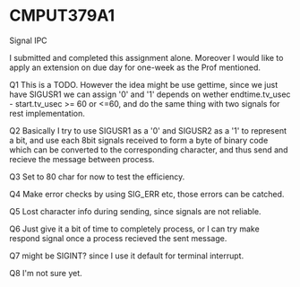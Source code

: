 # CMPUT379A1
Signal IPC

I submitted and completed this assignment alone.  Moreover I would like to apply an extension on due day for one-week as the Prof mentioned.

Q1 This is a TODO.  However the idea might be use gettime,  since we just have SIGUSR1 we can assign '0' and '1' depends on wether endtime.tv_usec - start.tv_usec >= 60 or <=60, and do the same thing with two signals for rest implementation.

Q2 Basically I try to use SIGUSR1 as a '0' and SIGUSR2 as a '1' to represent a bit, and use each 8bit signals received to form a byte of binary code which can be converted to the corresponding character, and thus send and recieve the message between process.

Q3 Set to 80 char for now to test the efficiency.

Q4 Make error checks by using SIG_ERR etc, those errors can be catched.

Q5 Lost character info during sending, since signals are not reliable.

Q6 Just give it a bit of time to completely process, or I can try make respond signal once a process recieved the sent message.

Q7 might be SIGINT? since I use it default for terminal interrupt.

Q8 I'm not sure yet.